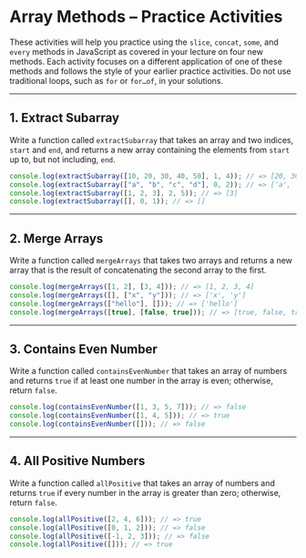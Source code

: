 # Array Methods – Practice Activities

These activities will help you practice using the `slice`, `concat`, `some`, and `every` methods in JavaScript as covered in your lecture on four new methods. Each activity focuses on a different application of one of these methods and follows the style of your earlier practice activities. Do not use traditional loops, such as `for` or `for…of`, in your solutions.

---

## 1. Extract Subarray

Write a function called `extractSubarray` that takes an array and two indices, `start` and `end`, and returns a new array containing the elements from `start` up to, but not including, `end`.

```js
console.log(extractSubarray([10, 20, 30, 40, 50], 1, 4)); // => [20, 30, 40]
console.log(extractSubarray(["a", "b", "c", "d"], 0, 2)); // => ['a', 'b']
console.log(extractSubarray([1, 2, 3], 2, 5)); // => [3]
console.log(extractSubarray([], 0, 1)); // => []
```

---

## 2. Merge Arrays

Write a function called `mergeArrays` that takes two arrays and returns a new array that is the result of concatenating the second array to the first.

```js
console.log(mergeArrays([1, 2], [3, 4])); // => [1, 2, 3, 4]
console.log(mergeArrays([], ["x", "y"])); // => ['x', 'y']
console.log(mergeArrays(["hello"], [])); // => ['hello']
console.log(mergeArrays([true], [false, true])); // => [true, false, true]
```

---

## 3. Contains Even Number

Write a function called `containsEvenNumber` that takes an array of numbers and returns `true` if at least one number in the array is even; otherwise, return `false`.

```js
console.log(containsEvenNumber([1, 3, 5, 7])); // => false
console.log(containsEvenNumber([1, 4, 5])); // => true
console.log(containsEvenNumber([])); // => false
```

---

## 4. All Positive Numbers

Write a function called `allPositive` that takes an array of numbers and returns `true` if every number in the array is greater than zero; otherwise, return `false`.

```js
console.log(allPositive([2, 4, 6])); // => true
console.log(allPositive([0, 1, 2])); // => false
console.log(allPositive([-1, 2, 3])); // => false
console.log(allPositive([])); // => true
```
